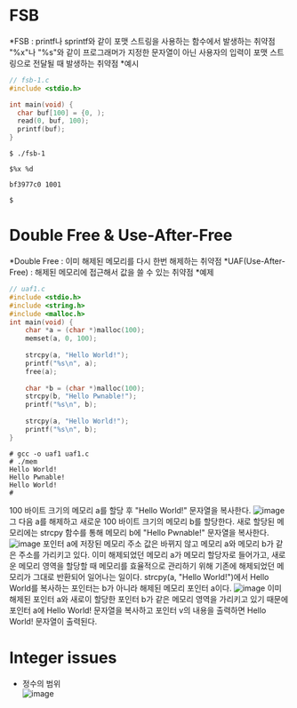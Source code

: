 # FSB
*FSB : printf나 sprintf와 같이 포맷 스트링을 사용하는 함수에서 발생하는 취약점
       "%x"나 "%s"와 같이 프로그래머가 지정한 문자열이 아닌 사용자의 입력이 포맷 스트링으로 전달될 때 발생하는 취약점
*예시
``` C
// fsb-1.c
#include <stdio.h>

int main(void) {
  char buf[100] = {0, );
  read(0, buf, 100);
  printf(buf);
}
```
```
$ ./fsb-1

$%x %d

bf3977c0 1001

$
```

# Double Free & Use-After-Free
*Double Free : 이미 해제된 메모리를 다시 한번 해제하는 취약점
*UAF(Use-After-Free) : 해제된 메모리에 접근해서 값을 쓸 수 있는 취약점
*예제
``` C
// uaf1.c
#include <stdio.h>
#include <string.h>
#include <malloc.h>
int main(void) {
    char *a = (char *)malloc(100);
    memset(a, 0, 100);
    
    strcpy(a, "Hello World!");
    printf("%s\n", a);
    free(a);
    
    char *b = (char *)malloc(100); 
    strcpy(b, "Hello Pwnable!");
    printf("%s\n", b);
    
    strcpy(a, "Hello World!");
    printf("%s\n", b);
}
```
```
# gcc -o uaf1 uaf1.c
# ./mem
Hello World!
Hello Pwnable!
Hello World!
# 
```
100 바이트 크기의 메모리 a를 할당 후 "Hello World!" 문자열을 복사한다.
![image](https://user-images.githubusercontent.com/59531805/79181891-6b3b1280-7e48-11ea-9c92-6e602c35ef34.png)
그 다음 a를 해제하고 새로운 100 바이트 크기의 메모리 b를 할당한다. 새로 할당된 메모리에는 strcpy 함수를 통해 메모리 b에 
"Hello Pwnable!" 문자열을 복사한다.
![image](https://user-images.githubusercontent.com/59531805/79182046-cbca4f80-7e48-11ea-9cd8-49fae3e9bc2b.png)
포인터 a에 저장된 메모리 주소 값은 바뀌지 않고 메모리 a와 메모리 b가 같은 주소를 가리키고 있다.
이미 해제되었던 메모리 a가 메모리 할당자로 들어가고, 새로운 메모리 영역을 할당할 때 메모리를 효율적으로 관리하기 위해 기존에 해제되었던 메모리가 그대로 반환되어 일어나는 일이다.
strcpy(a, "Hello World!")에서 Hello World를 복사하는 포인터는 b가 아니라 해제된 메모리 포인터 a이다.
![image](https://user-images.githubusercontent.com/59531805/79182168-206dca80-7e49-11ea-806d-21fb28410da0.png)
이미 해제된 포인터 a와 새로이 할당한 포인터 b가 같은 메모리 영역을 가리키고 있기 때문에 포인터 a에 Hello World! 문자열을 복사하고 포인터 v의 내용을 출력하면
Hello World! 문자열이 출력된다.

# Integer issues
* 정수의 범위   
![image](https://user-images.githubusercontent.com/59531805/79182338-82c6cb00-7e49-11ea-9719-01bb92ce0681.png)
